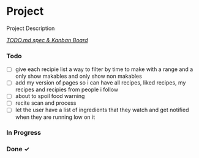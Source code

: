 # Project

Project Description

<em>[TODO.md spec & Kanban Board](https://bit.ly/3fCwKfM)</em>

### Todo

- [ ] give each recipie list a way to filter by time to make with a range and a only show makables and only show non makables  
- [ ] add my version of pages so i can have all recipes, liked recipes, my recipes and recipies from people i follow  
- [ ] about to spoil food warning  
- [ ] recite scan and process  
- [ ] let the user have a list of ingredients that they watch and get notified when they are running low on it  

### In Progress


### Done ✓


